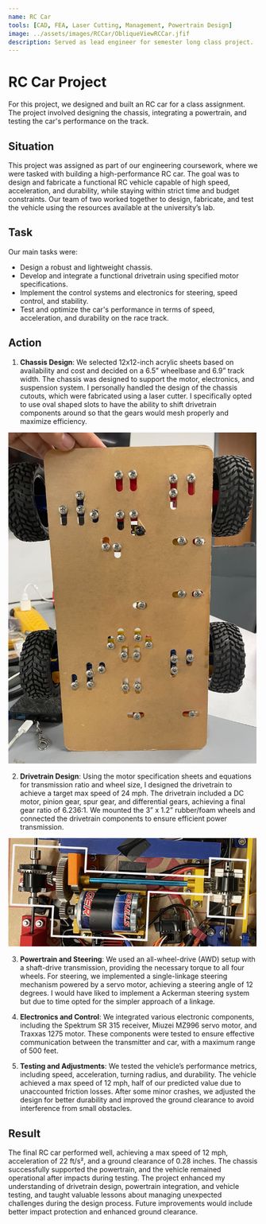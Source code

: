 ```yaml
---
name: RC Car 
tools: [CAD, FEA, Laser Cutting, Management, Powertrain Design]
image: ../assets/images/RCCar/ObliqueViewRCCar.jfif
description: Served as lead engineer for semester long class project.
---
```


# RC Car Project

For this project, we designed and built an RC car for a class assignment. The project involved designing the chassis, integrating a powertrain, and testing the car's performance on the track.

## Situation

This project was assigned as part of our engineering coursework, where we were tasked with building a high-performance RC car. The goal was to design and fabricate a functional RC vehicle capable of high speed, acceleration, and durability, while staying within strict time and budget constraints. Our team of two worked together to design, fabricate, and test the vehicle using the resources available at the university’s lab.

## Task

Our main tasks were:
- Design a robust and lightweight chassis.
- Develop and integrate a functional drivetrain using specified motor specifications.
- Implement the control systems and electronics for steering, speed control, and stability.
- Test and optimize the car's performance in terms of speed, acceleration, and durability on the race track.

## Action

1. **Chassis Design**: We selected 12x12-inch acrylic sheets based on availability and cost and decided on a 6.5” wheelbase and 6.9” track width. The chassis was designed to support the motor, electronics, and suspension system. I personally handled the design of the chassis cutouts, which were fabricated using a laser cutter. I specifically opted to use oval shaped slots to have the ability to shift drivetrain components around so that the gears would mesh properly and maximize efficiency.
<img src="../assets/images/RCCar/UndersideViewRCCar.jfif" alt="Underside View of Assembled RC Car" width=500> 

2. **Drivetrain Design**: Using the motor specification sheets and equations for transmission ratio and wheel size, I designed the drivetrain to achieve a target max speed of 24 mph. The drivetrain included a DC motor, pinion gear, spur gear, and differential gears, achieving a final gear ratio of 6.236:1. We mounted the 3” x 1.2” rubber/foam wheels and connected the drivetrain components to ensure efficient power transmission.
<img src="../assets/images/RCCar/RotatedDrivetrainView.png" alt="Zoomed in view of drivetrain" width=500> 

3. **Powertrain and Steering**: We used an all-wheel-drive (AWD) setup with a shaft-drive transmission, providing the necessary torque to all four wheels. For steering, we implemented a single-linkage steering mechanism powered by a servo motor, achieving a steering angle of 12 degrees. I would have liked to implement a Ackerman steering system but due to time opted for the simpler approach of a linkage.

4. **Electronics and Control**: We integrated various electronic components, including the Spektrum SR 315 receiver, Miuzei MZ996 servo motor, and Traxxas 1275 motor. These components were tested to ensure effective communication between the transmitter and car, with a maximum range of 500 feet.

5. **Testing and Adjustments**: We tested the vehicle’s performance metrics, including speed, acceleration, turning radius, and durability. The vehicle achieved a max speed of 12 mph, half of our predicted value due to unaccounted friction losses. After some minor crashes, we adjusted the design for better durability and improved the ground clearance to avoid interference from small obstacles.

## Result

The final RC car performed well, achieving a max speed of 12 mph, acceleration of 22 ft/s², and a ground clearance of 0.28 inches. The chassis successfully supported the powertrain, and the vehicle remained operational after impacts during testing. The project enhanced my understanding of drivetrain design, powertrain integration, and vehicle testing, and taught valuable lessons about managing unexpected challenges during the design process. Future improvements would include better impact protection and enhanced ground clearance.

